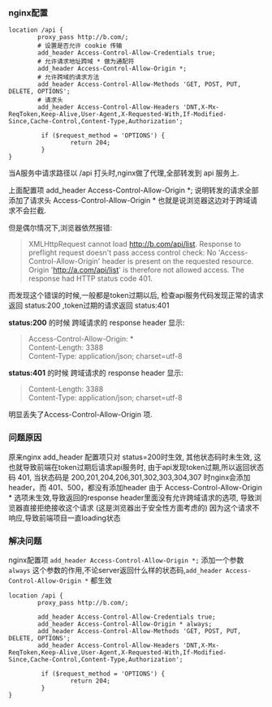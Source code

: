 ### nginx配置

```
location /api {
        proxy_pass http://b.com/;
        # 设置是否允许 cookie 传输
        add_header Access-Control-Allow-Credentials true;
        # 允许请求地址跨域 * 做为通配符
        add_header Access-Control-Allow-Origin *;
        # 允许跨域的请求方法
        add_header Access-Control-Allow-Methods 'GET, POST, PUT, DELETE, OPTIONS';
        # 请求头
        add_header Access-Control-Allow-Headers 'DNT,X-Mx-ReqToken,Keep-Alive,User-Agent,X-Requested-With,If-Modified-Since,Cache-Control,Content-Type,Authorization';

         if ($request_method = 'OPTIONS') {
                 return 204;
         }
}
```

当A服务中请求路径以 /api 打头时,nginx做了代理,全部转发到 api 服务上.

上面配置项 add_header Access-Control-Allow-Origin *;
说明转发的请求全部添加了请求头 Access-Control-Allow-Origin *
也就是说浏览器这边对于跨域请求不会拦截.

但是偶尔情况下,浏览器依然报错:

> XMLHttpRequest cannot load http://b.com/api/list. Response 
to preflight request doesn't pass access control check: No 'Access-
Control-Allow-Origin' header is present on the requested resource. 
Origin 'http://a.com/api/list' is therefore not allowed access. 
The response had HTTP status code 401.

而发现这个错误的时候,一般都是token过期以后,
检查api服务代码发现正常的请求返回 status:200 ,token过期的请求返回 status:401

**status:200** 的时候
跨域请求的 response header 显示:
> Access-Control-Allow-Origin: *  
> Content-Length: 3388  
> Content-Type: application/json; charset=utf-8  

**status:401** 的时候
跨域请求的 response header 显示:

> Content-Length: 3388  
> Content-Type: application/json; charset=utf-8  

明显丢失了Access-Control-Allow-Origin 项.

### 问题原因

原来nginx add_header 配置项只对 status=200时生效,
其他状态码时未生效,
这也就导致前端在token过期后请求api服务时,
由于api发现token过期,所以返回状态码 401,
当状态码是 200,201,204,206,301,302,303,304,307 时nginx会添加header，而 401、500，都没有添加header
由于 Access-Control-Allow-Origin * 选项未生效,导致返回的response header里面没有允许跨域请求的选项,
导致浏览器直接拒绝接收这个请求 (这是浏览器出于安全性方面考虑的)
因为这个请求不响应,导致前端项目一直loading状态

### 解决问题

nginx配置项
`add_header Access-Control-Allow-Origin *;`
添加一个参数 `always`
这个参数的作用,不论server返回什么样的状态码,`add_header Access-Control-Allow-Origin *` 都生效

```
location /api {
        proxy_pass http://b.com/;

        add_header Access-Control-Allow-Credentials true;
        add_header Access-Control-Allow-Origin * always;
        add_header Access-Control-Allow-Methods 'GET, POST, PUT, DELETE, OPTIONS';
        add_header Access-Control-Allow-Headers 'DNT,X-Mx-ReqToken,Keep-Alive,User-Agent,X-Requested-With,If-Modified-Since,Cache-Control,Content-Type,Authorization';

         if ($request_method = 'OPTIONS') {
                 return 204;
         }
}
```
